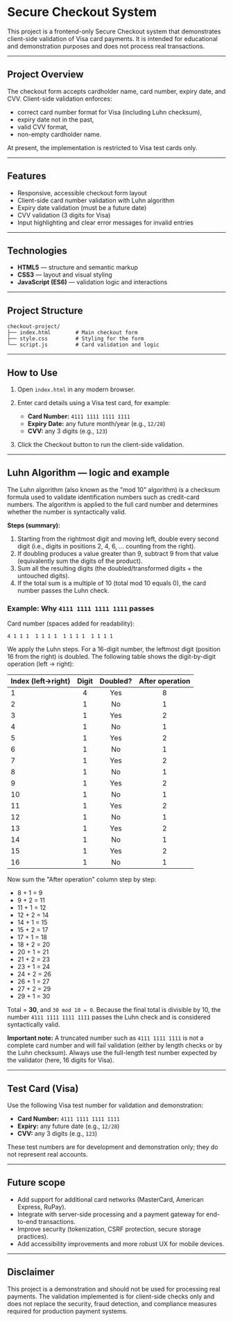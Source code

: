 # Secure Checkout System

This project is a frontend-only Secure Checkout system that demonstrates client-side validation of Visa card payments. It is intended for educational and demonstration purposes and does not process real transactions.

---

## Project Overview

The checkout form accepts cardholder name, card number, expiry date, and CVV. Client-side validation enforces:

* correct card number format for Visa (including Luhn checksum),
* expiry date not in the past,
* valid CVV format,
* non-empty cardholder name.

At present, the implementation is restricted to Visa test cards only.

---

## Features

* Responsive, accessible checkout form layout
* Client-side card number validation with Luhn algorithm
* Expiry date validation (must be a future date)
* CVV validation (3 digits for Visa)
* Input highlighting and clear error messages for invalid entries

---

## Technologies

* **HTML5** — structure and semantic markup
* **CSS3** — layout and visual styling
* **JavaScript (ES6)** — validation logic and interactions

---

## Project Structure

```
checkout-project/
├── index.html        # Main checkout form
├── style.css         # Styling for the form
└── script.js         # Card validation and logic
```

---

## How to Use

1. Open `index.html` in any modern browser.
2. Enter card details using a Visa test card, for example:

   * **Card Number:** `4111 1111 1111 1111`
   * **Expiry Date:** any future month/year (e.g., `12/28`)
   * **CVV:** any 3 digits (e.g., `123`)
3. Click the Checkout button to run the client-side validation.

---

## Luhn Algorithm — logic and example

The Luhn algorithm (also known as the "mod 10" algorithm) is a checksum formula used to validate identification numbers such as credit-card numbers. The algorithm is applied to the full card number and determines whether the number is syntactically valid.

**Steps (summary):**

1. Starting from the rightmost digit and moving left, double every second digit (i.e., digits in positions 2, 4, 6, ... counting from the right).
2. If doubling produces a value greater than 9, subtract 9 from that value (equivalently sum the digits of the product).
3. Sum all the resulting digits (the doubled/transformed digits + the untouched digits).
4. If the total sum is a multiple of 10 (total mod 10 equals 0), the card number passes the Luhn check.

### Example: Why `4111 1111 1111 1111` passes

Card number (spaces added for readability):

```
4 1 1 1  1 1 1 1  1 1 1 1  1 1 1 1
```

We apply the Luhn steps. For a 16-digit number, the leftmost digit (position 16 from the right) is doubled. The following table shows the digit-by-digit operation (left → right):

| Index (left→right) | Digit | Doubled? | After operation |
| ------------------ | :---: | :------: | :-------------: |
| 1                  |   4   |    Yes   |        8        |
| 2                  |   1   |    No    |        1        |
| 3                  |   1   |    Yes   |        2        |
| 4                  |   1   |    No    |        1        |
| 5                  |   1   |    Yes   |        2        |
| 6                  |   1   |    No    |        1        |
| 7                  |   1   |    Yes   |        2        |
| 8                  |   1   |    No    |        1        |
| 9                  |   1   |    Yes   |        2        |
| 10                 |   1   |    No    |        1        |
| 11                 |   1   |    Yes   |        2        |
| 12                 |   1   |    No    |        1        |
| 13                 |   1   |    Yes   |        2        |
| 14                 |   1   |    No    |        1        |
| 15                 |   1   |    Yes   |        2        |
| 16                 |   1   |    No    |        1        |

Now sum the "After operation" column step by step:

* 8 + 1 = 9
* 9 + 2 = 11
* 11 + 1 = 12
* 12 + 2 = 14
* 14 + 1 = 15
* 15 + 2 = 17
* 17 + 1 = 18
* 18 + 2 = 20
* 20 + 1 = 21
* 21 + 2 = 23
* 23 + 1 = 24
* 24 + 2 = 26
* 26 + 1 = 27
* 27 + 2 = 29
* 29 + 1 = 30

Total = **30**, and `30 mod 10 = 0`. Because the final total is divisible by 10, the number `4111 1111 1111 1111` passes the Luhn check and is considered syntactically valid.

**Important note:** A truncated number such as `4111 1111 1111` is not a complete card number and will fail validation (either by length checks or by the Luhn checksum). Always use the full-length test number expected by the validator (here, 16 digits for Visa).

---

## Test Card (Visa)

Use the following Visa test number for validation and demonstration:

* **Card Number:** `4111 1111 1111 1111`
* **Expiry:** any future date (e.g., `12/28`)
* **CVV:** any 3 digits (e.g., `123`)

These test numbers are for development and demonstration only; they do not represent real accounts.

---

## Future scope

* Add support for additional card networks (MasterCard, American Express, RuPay).
* Integrate with server-side processing and a payment gateway for end-to-end transactions.
* Improve security (tokenization, CSRF protection, secure storage practices).
* Add accessibility improvements and more robust UX for mobile devices.

---

## Disclaimer

This project is a demonstration and should not be used for processing real payments. The validation implemented is for client-side checks only and does not replace the security, fraud detection, and compliance measures required for production payment systems.
